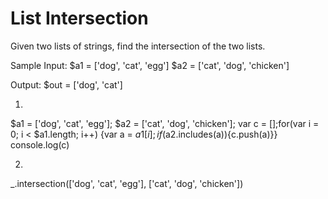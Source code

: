 List Intersection
=================

Given two lists of strings, find the intersection of the two lists.

Sample Input:
$a1 = ['dog', 'cat', 'egg']
$a2 = ['cat', 'dog', 'chicken']

Output:
$out = ['dog', 'cat']

1)

$a1 = ['dog', 'cat', 'egg']; $a2 = ['cat', 'dog', 'chicken'];
var c = [];for(var i = 0; i < $a1.length; i++) {var a = $a1[i]; if($a2.includes(a)){c.push(a)}} console.log(c)

2)
_.intersection(['dog', 'cat', 'egg'],  ['cat', 'dog', 'chicken'])
